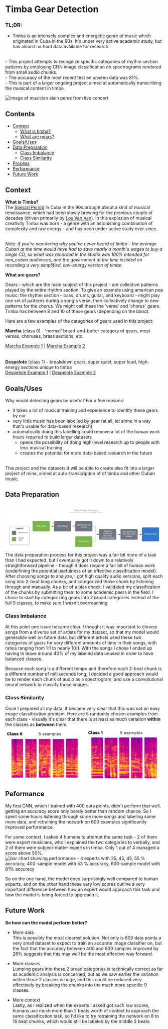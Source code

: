 # Timba Gear Detection

### TL;DR:
- Timba is an intensely complex and energetic genre of music which originated in Cuba in the 90s. It's under very active academic study, but has almost no hard data available for research. 
<br>
- This project attempts to recognize specific categories of rhythm section patterns by employing CNN image classification on spectrograms rendered from small audio chunks. 
<br>
- The accuracy of the most recent test on unseen data was 81%. 
<br>
- This is part of a larger ongoing project aimed at automatically transcribing the musical content in timba.  

![image of musician alain perez from live concert](https://github.com/wkosmos/timba-gear-detection/blob/master/images/data-prep-diagram.png)

## Contents
- [Context](#context)
  - [What is timba?](#What-is-Timba?)
  - [What are gears?](#What-are-gears?)
- [Goals/Uses](#Goals/uses)
- [Data Preparation](#Data-Preparation)
  - [Class Imbalance](#Class-Imbalance)
  - [Class Similarity](#Class-Similarity)
- [Process](#Process)
- [Performance](#Performance)
- [Future Work](#Future-Work)

## Context

**What is Timba?** <br>
The [Special Period](https://en.wikipedia.org/wiki/Special_Period) in Cuba in the 90s brought about a kind of musical renaissance, which had been slowly brewing for the previous couple of decades (driven primarily by [Los Van Van](https://www.youtube.com/watch?v=KKa3YZulvt0)). In this explosion of musical creativity Timba was born - a genre with an astonishing combination of complexity and raw energy - and has been under active study ever since. 
<br>
<br>

_Note: if you're wondering why you've never heard of timba - the average Cuban at the time would have had to save nearly a month's wages to buy a single CD, so what was recorded in the studio was 100% intended for non_cuban audiences, and the government at the time insisted on recording a very simplified, low-energy version of timba_

**What are gears?** 
<br>

Gears - which are the main subject of this project - are collective patterns played by the entire rhythm section. To give an example using american pop music: the rhythm section -  bass, drums, guitar, and keyboard - might play one set of patterns during a song's verse, then collectively change to new patterns for the chorus. We might call these the 'verse' and 'chorus' gears. Timba has between 8 and 10 of these gears (depending on the band).
<br>

Here are a few examples of the categories of gears used in this project:
<br>

**Marcha** (class 0) - 'normal' bread-and-butter category of gears, most verses, choruses, brass sections, etc.<br>

[Marcha Example 1](https://youtu.be/NOEjQKs6hpQ) | [Marcha Example 2](https://youtu.be/u6Y2SSHUEYA)  
<br>  
**Despelote** (class 1) - breakdown gears, super quiet, super loud, high-energy sections unique to timba
<br>
[Despelote Example 1](https://youtu.be/aUV7MBnhl7w) | [Despelote Example 2](https://youtu.be/yrfO9gy-Nxg)
<br>

## Goals/Uses
Why would detecting gears be useful? For a few reasons:
- it takes a lot of musical training and experience to identify these gears by ear
- very little music has been labelled by gear (at all, let alone in a way that's usable for data-based research)
- automatically doing this labelling could remove a lot of the human work hours required to build larger datasets
  - opens the possibility of doing high-level research up to people with less musical training
  - creates the potential for more data-based research in the future
  <br>
  
This project and the datasets it will be able to create also fit into a larger project of mine, aimed at auto-transcription of of timba and other Cuban music.
<br>

## Data Preparation
![data prep diagram: raw audio, detect beats, split into 2-beat chunks, organize chunks in directories based on labels, split directories into train, test, validate, prepared data](images/timba-gear-detection-data-prep.png)
The data preparation process for this project was a fair bit more of a task than I had expected, but I eventually got it down to a relatively straightforward pipeline - though it does require a fair bit of human work (underlining the potential usefulness of an effective classification model).
<br>
After choosing songs to analyze, I got high quality audio versions, split each song into 2-beat long chunks, and categorized those chunk by listening through and manually. As a bit of a bias check, I validated my classification of the chunks by submitting them to some academic peers in the field. 
I chose to start by categorizing gears into 2 broad categories instead of the full 9 classes, to make sure I wasn't overreaching.
<br>

### Class Imbalance
At this point one issue became clear. I thought it was important to choose songs from a diverse set of artists for my dataset, so that my model would generalize well on future data, but different artists used these two categories of gears for very different amounts of time in their songs, with ratios ranging from 1:1 to nearly 10:1.
With the songs I chose I ended up having to leave around 40% of my labeled data unused in order to have balanced classes.
<br>

Because each song is a different tempo and therefore each 2-beat chunk 
is a different number of milliseconds long, I decided a good approach 
would be to render each chunk of audio as a spectrogram, and use a convolutional neural network to classify those images.
<br>

### Class Similarity
Once I prepared all my data, it became very clear that this was not an 
easy image classification problem. Here are 5 randomly chosen examples from each class - visually it's clear that there is at least as much variation **within** the classes as **between** them.
![image of 10 sprectrogram examples, 5 from class 0 and 5 from class 1. there is a lot of visual variation between all examples.](images/class-similarity.png)
<br>

## Peformance
My first CNN, which I trained with 400 data points, didn't perform that well, getting an accuracy score only barely better than random chance. 
So I spent some hours listening through some more songs and 
labeling some more data, and retraining the network on 600 examples significantly improved performance. 

For some context, I asked 4 humans to attempt the same task - 2 of them were expert musicians, who I explained the two categories to verbally, and 2 of them were subject-matter experts in timba. Only 1 out of 4 managed a score above 50%.
![bar chart showing performance - 4 experts with 35, 45, 45, 55 % accuracy; 400-sample model with 53 % accuracy, 600-sample model with 81% accuracy](images/performance.png)
<br>

So on the one hand, the model does surprisingly well compared to human experts, and on the other hand these very low scores outline a very important difference between how an expert would approach this task and how the model is being forced to approach it.
<br>

## Future Work
**So how can the model perform better?**

- More data  
This is possibly the most clearest solution. Not only is 600 data points a very small dataset to expect to train an accurate image classifier on, but the fact that the accuracy between 400 and 600 samples improved by 
28% suggests that this may well be the most effective way forward.

- More classes  
Lumping gears into these 2 broad categories is technically correct as far as academic analysis is concerned, but as we saw earlier the variation within those 2 classes is huge, and this could be reduced very effectively by breaking the chunks into the much more specific 9 classes.

- More context  
Lastly, as I realized when the experts I asked got such low scores, humans use much more than 2 beats worth of context to approach the same classification task, so I'd like to try retraining the network on 8 to 16 beat chunks, which would still be labeled by the middle 2 beats.



